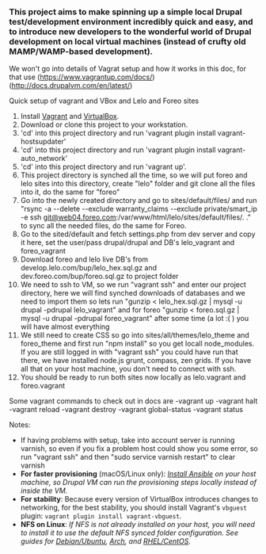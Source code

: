 
### This project aims to make spinning up a simple local Drupal test/development environment incredibly quick and easy, and to introduce new developers to the wonderful world of Drupal development on local virtual machines (instead of crufty old MAMP/WAMP-based development).

We won't go into details of Vagrat setup and how it works in this doc, for that use 
(https://www.vagrantup.com/docs/)
(http://docs.drupalvm.com/en/latest/)

Quick setup of vagrant and VBox and Lelo and Foreo sites 

  1. Install [Vagrant](https://www.vagrantup.com/downloads.html) and [VirtualBox](https://www.virtualbox.org/wiki/Downloads).
  2. Download or clone this project to your workstation.
  3. 'cd' into this project directory and run 'vagrant plugin install vagrant-hostsupdater'
  4. 'cd' into this project directory and run 'vagrant plugin install vagrant-auto_network'
  5. 'cd' into this project directory and run 'vagrant up'.
  6. This project directory is synched all the time, so we will put foreo and lelo sites into this directory, create "lelo" folder and
  git clone all the files into it, do the same for "foreo"
  7. Go into the newly created directory and go to sites/default/files/ and run "rsync -a --delete --exclude warranty_claims --exclude private/smart_ip -e ssh git@web04.foreo.com:/var/www/html/lelo/sites/default/files/. ."  to sync all the needed files, do the same for Foreo.
  8. Go to the sited/default and fetch settings.php from dev server and copy it here, set the user/pass drupal/drupal and DB's lelo_vagrant and foreo_vagrant
  9. Download foreo and lelo live DB's from develop.lelo.com/bup/lelo_hex.sql.gz and dev.foreo.com/bup/foreo.sql.gz to project folder
  10. We need to ssh to VM, so we run "vagrant ssh" and enter our project directory, here we will find synched downloads of databases
  and we need to import them so lets run "gunzip < lelo_hex.sql.gz | mysql -u drupal -pdrupal lelo_vagrant" and for foreo
  "gunzip < foreo.sql.gz | mysql -u drupal -pdrupal foreo_vagrant"  after some time (a lot :( ) you will have almost everything
  11. We still need to create CSS so go into sites/all/themes/lelo_theme and foreo_theme and first run "npm install" so you get locall node_modules. If you are still logged in with "vagrant ssh" you could have run that there, we have installed node.js grunt, compass, zen grids. If you have all that on your host machine, you don't need to connect with ssh.
  12. You should be ready to run both sites now locally as lelo.vagrant  and foreo.vagrant
  
  

Some vagrant commands to check out in docs are
-vagrant up
-vagrant halt
-vagrant reload
-vagrant destroy
-vagrant global-status
-vagrant status


Notes:

  - If having problems with setup, take into account server is running varnish, so even if you fix a problem host could show you some error, so run "vagrant ssh" and then "sudo service varnish restart" to clear varnish
  - **For faster provisioning** (macOS/Linux only): *[Install Ansible](http://docs.ansible.com/intro_installation.html) on your host machine, so Drupal VM can run the provisioning steps locally instead of inside the VM.*
  - **For stability**: Because every version of VirtualBox introduces changes to networking, for the best stability, you should install Vagrant's `vbguest` plugin: `vagrant plugin install vagrant-vbguest`.
  - **NFS on Linux**: *If NFS is not already installed on your host, you will need to install it to use the default NFS synced folder configuration. See guides for [Debian/Ubuntu](https://www.digitalocean.com/community/tutorials/how-to-set-up-an-nfs-mount-on-ubuntu-14-04), [Arch](https://wiki.archlinux.org/index.php/NFS#Installation), and [RHEL/CentOS](https://www.digitalocean.com/community/tutorials/how-to-set-up-an-nfs-mount-on-centos-6).*


